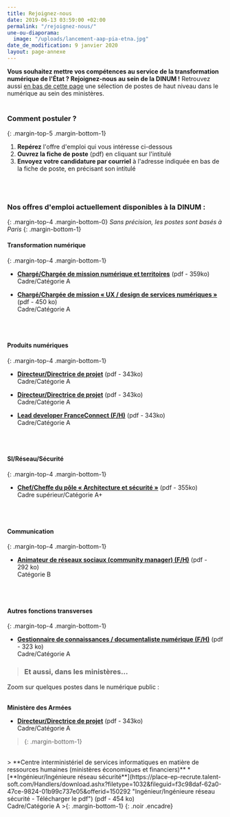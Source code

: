 ```yaml
---
title: Rejoignez-nous
date: 2019-06-13 03:59:00 +02:00
permalink: "/rejoignez-nous/"
une-ou-diaporama:
  image: "/uploads/lancement-aap-pia-etna.jpg"
date_de_modification: 9 janvier 2020
layout: page-annexe
---
```


**Vous souhaitez mettre vos compétences au service de la transformation numérique de l'État ? Rejoignez-nous au sein de la DINUM !** 
Retrouvez aussi [en bas de cette page](#offresministères) une sélection de postes de haut niveau dans le numérique au sein des ministères.
<br>
<br>

### Comment postuler ?
{: .margin-top-5 .margin-bottom-1} 
1. **Repérez** l'offre d'emploi qui vous intéresse ci-dessous
2. **Ouvrez la fiche de poste** (pdf) en cliquant sur l'intitulé
3. **Envoyez votre candidature par courriel** à l'adresse indiquée en bas de la fiche de poste, en précisant son intitulé
<br>
<br>

### Nos offres d'emploi actuellement disponibles à la DINUM :
{: .margin-top-4 .margin-bottom-0} 
*Sans précision, les postes sont basés à Paris*
{: .margin-bottom-1} 

#### **Transformation numérique**
{: .margin-top-4 .margin-bottom-1} 
* [**Chargé/Chargée de mission numérique et territoires**](https://place-ep-recrute.talent-soft.com/Handlers/download.ashx?filetype=1032&fileguid=01061122-e9d1-4963-9f53-f0063f163bf1&offerid=294670 "Chargé/Chargée de mission numérique et territoires – Télécharger le pdf") (pdf - 359ko) 
<br>Cadre/Catégorie A

* [**Chargé/Chargée de mission « UX / design de services numériques »**](https://place-ep-recrute.talent-soft.com/Handlers/download.ashx?filetype=1032&fileguid=3100bc53-f17c-44e1-98b4-cb4f47bc1df8&offerid=288835 "Chargé/Chargée de mission « UX / design de services numériques » - Télécharger le pdf") (pdf - 450&nbsp;ko)
<br>Cadre/Catégorie A
<br>
<br>

#### **Produits numériques**
{: .margin-top-4 .margin-bottom-1} 
* [**Directeur/Directrice de projet**](https://www.legifrance.gouv.fr/jo_pdf.do?id=JORFTEXT000039416508 "Directeur/Directrice de projet - Télécharger le pdf") (pdf - 343ko)
<br>Cadre/Catégorie A

* [**Directeur/Directrice de projet**](https://place-ep-recrute.talent-soft.com/Handlers/download.ashx?filetype=1032&fileguid=94efd6ce-47d0-477b-baba-1ee996957d6e&offerid=295330 "Lead developper FranceConnect (F/H) - Télécharger le pdf") (pdf - 343ko)
<br>Cadre/Catégorie A

* [**Lead developer FranceConnect (F/H)**](https://place-ep-recrute.talent-soft.com/Handlers/download.ashx?filetype=1032&fileguid=94efd6ce-47d0-477b-baba-1ee996957d6e&offerid=295330 "Lead developper FranceConnect (F/H) - Télécharger le pdf") (pdf - 343ko)
<br>Cadre/Catégorie A
<br>
<br>

#### **SI/Réseau/Sécurité**
{: .margin-top-4 .margin-bottom-1}
* [**Chef/Cheffe du pôle « Architecture et sécurité »**](https://place-ep-recrute.talent-soft.com/Handlers/download.ashx?filetype=1032&fileguid=204eceb3-15b7-45de-a244-85b0a28f79f0&offerid=294685 "Chef/Cheffe du pôle « Architecture et sécurité » - Télécharger le pdf") (pdf - 355ko)
<br>Cadre supérieur/Catégorie A+
<br>
<br>

#### **Communication**
{: .margin-top-4 .margin-bottom-1} 
* [**Animateur de réseaux sociaux (community manager) (F/H)**](https://place-ep-recrute.talent-soft.com/Handlers/download.ashx?filetype=1032&fileguid=356e2b65-8ef2-453a-af1a-6cee375f40e4&offerid=288849 "Animateur de réseaux sociaux (community manager) (F/H) - Télécharger le pdf") (pdf - 292&nbsp;ko)
<br> Catégorie B
<br>
<br>

#### **Autres fonctions transverses**
{: .margin-top-4 .margin-bottom-1}
* [**Gestionnaire de connaissances / documentaliste numérique (F/H)**](https://place-ep-recrute.talent-soft.com/Handlers/download.ashx?filetype=1032&fileguid=80fbcf46-1eea-41eb-ac67-42ee1fe9ab1e&offerid=287527 "Gestionnaire de connaissances / documentaliste numérique (F/H) - Télécharger le pdf") (pdf - 323&nbsp;ko)
<br> Cadre/Catégorie A


> ### Et aussi, dans les ministères…<a id="offresministères"></a> 
Zoom sur quelques postes dans le numérique public :
<br>
<br>
>
**Ministère des Armées**
* [**Directeur/Directrice de projet**](https://www.legifrance.gouv.fr/jo_pdf.do?id=JORFTEXT000039416508 "Directeur/Directrice de projet - Télécharger le pdf") (pdf - 343ko)
<br>Cadre/Catégorie A
>{: .margin-bottom-1}
<br>
>
**Centre interministériel de services informatiques en matière de ressources humaines (ministères économiques et financiers)**
* [**Ingénieur/Ingénieure réseau sécurité**](https://place-ep-recrute.talent-soft.com/Handlers/download.ashx?filetype=1032&fileguid=f3c98daf-62a0-47ce-9824-01b99c737e05&offerid=150292 "Ingénieur/Ingénieure réseau sécurité - Télécharger le pdf") (pdf - 454&nbsp;ko)
<br>Cadre/Catégorie A
>{: .margin-bottom-1}
{: .noir .encadre}